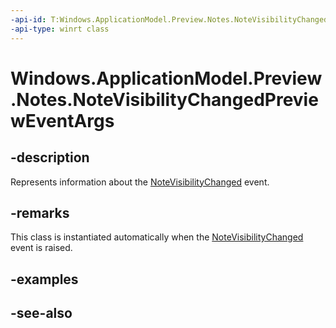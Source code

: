 ```yaml
---
-api-id: T:Windows.ApplicationModel.Preview.Notes.NoteVisibilityChangedPreviewEventArgs
-api-type: winrt class
---
```


<!-- Class syntax.
public class NoteVisibilityChangedPreviewEventArgs : Windows.ApplicationModel.Preview.Notes.INoteVisibilityChangedPreviewEventArgs
-->

# Windows.ApplicationModel.Preview.Notes.NoteVisibilityChangedPreviewEventArgs

## -description
Represents information about the [NoteVisibilityChanged](noteswindowmanagerpreview_notevisibilitychanged.md) event.

## -remarks
This class is instantiated automatically when the [NoteVisibilityChanged](noteswindowmanagerpreview_notevisibilitychanged.md) event is raised.

## -examples

## -see-also
